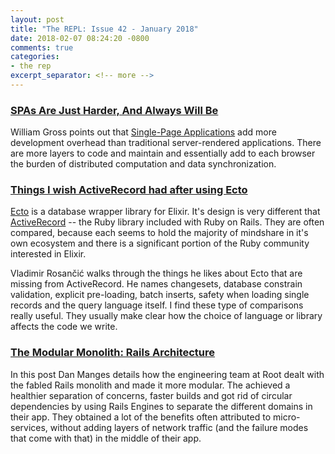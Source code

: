 ```yaml
---
layout: post
title: "The REPL: Issue 42 - January 2018"
date: 2018-02-07 08:24:20 -0800
comments: true
categories:
- the rep
excerpt_separator: <!-- more -->
---
```


### [SPAs Are Just Harder, And Always Will Be][spa]

William Gross points out that [Single-Page Applications][spa_def] add more development overhead than traditional server-rendered applications. There are more layers to code and maintain and essentially add to each browser the burden of distributed computation and data synchronization.

### [Things I wish ActiveRecord had after using Ecto][ecto]

[Ecto][elixir-ecto] is a database wrapper library for Elixir. It's design is very different that [ActiveRecord][active_record] -- the Ruby library included with Ruby on Rails. They are often compared, because each seems to hold the majority of mindshare in it's own ecosystem and there is a significant portion of the Ruby community interested in Elixir.

Vladimir Rosančić walks through the things he likes about Ecto that are missing from ActiveRecord. He names changesets, database constrain validation, explicit pre-loading, batch inserts, safety when loading single records and the query language itself. I find these type of comparisons really useful. They usually make clear how the choice of language or library affects the code we write.

### [The Modular Monolith: Rails Architecture][monolith]

In this post Dan Manges details how the engineering team at Root dealt with the fabled Rails monolith and made it more modular. The achieved a healthier separation of concerns, faster builds and got rid of circular dependencies by using Rails Engines to separate the different domains in their app. They obtained a lot of the benefits often attributed to micro-services, without adding layers of network traffic (and the failure modes that come with that) in the middle of their app.

[spa]: http://wgross.net/essays/spas-are-harder
[spa_def]: https://www.codeschool.com/beginners-guide-to-web-development/single-page-applications
[ecto]: https://infinum.co/the-capsized-eight/things-i-wish-active-record-had-after-using-ecto
[elixir-ecto]: https://github.com/elixir-ecto/ecto
[active_record]: http://guides.rubyonrails.org/active_record_basics.html
[monolith]: https://medium.com/@dan_manges/the-modular-monolith-rails-architecture-fb1023826fc4

